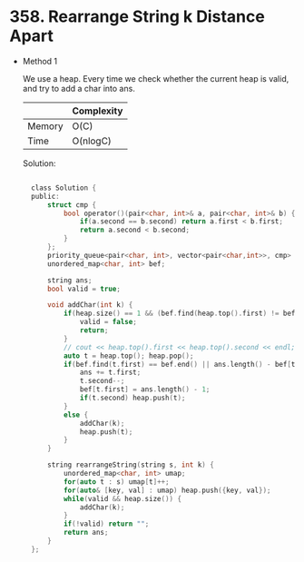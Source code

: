# 358. Rearrange String k Distance Apart

- Method 1

  We use a heap. Every time we check whether the current heap is valid, and try to add a char into ans.

  |        | Complexity |
  | ------ | ---------- |
  | Memory | O(C)       |
  | Time   | O(nlogC)   |

  Solution:

  ```h

    class Solution {
    public:
        struct cmp {
            bool operator()(pair<char, int>& a, pair<char, int>& b) {
                if(a.second == b.second) return a.first < b.first;
                return a.second < b.second;
            }
        };
        priority_queue<pair<char, int>, vector<pair<char,int>>, cmp> heap;
        unordered_map<char, int> bef;

        string ans;
        bool valid = true;

        void addChar(int k) {
            if(heap.size() == 1 && (bef.find(heap.top().first) != bef.end()) && ans.length() - bef[heap.top().first] < k) {
                valid = false;
                return;
            }
            // cout << heap.top().first << heap.top().second << endl;
            auto t = heap.top(); heap.pop();
            if(bef.find(t.first) == bef.end() || ans.length() - bef[t.first] >= k) {
                ans += t.first;
                t.second--;
                bef[t.first] = ans.length() - 1;
                if(t.second) heap.push(t);
            }
            else {
                addChar(k);
                heap.push(t);
            }
        }

        string rearrangeString(string s, int k) {
            unordered_map<char, int> umap;
            for(auto t : s) umap[t]++;
            for(auto& [key, val] : umap) heap.push({key, val});
            while(valid && heap.size()) {
                addChar(k);
            }
            if(!valid) return "";
            return ans;
        }
    };

  ```

<!-- - Method 2

    This is another method.

    | |   Complexity  |
    | ----------- | ----------- |
    |  Memory     | O(n) |
    |      Time       |  O(n) |


    Solution:

    ``` h



    ```

- Additional Knowledge:

    Here are some additional knowledge.



<br> -->
